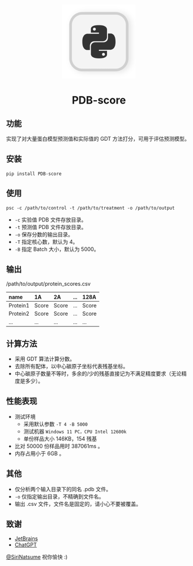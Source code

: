 <div align="center">
     <img alt="img.jpg" height="200" src="avatar.png" width="200"/>
</div>
<h1 align="center">PDB-score</h1>


## 功能
实现了对大量蛋白模型预测值和实际值的 GDT 方法打分，可用于评估预测模型。


## 安装
```
pip install PDB-score
```


## 使用
```aiignore
psc -c /path/to/control -t /path/to/treatment -o /path/to/output
```
- `-c` 实验值 PDB 文件存放目录。
- `-t` 预测值 PDB 文件存放目录。
- `-o` 保存分数的输出目录。
- `-T` 指定核心数，默认为 4。
- `-B` 指定 Batch 大小，默认为 5000。

## 输出
/path/to/output/protein_scores.csv

| name     | 1A    | 2A    | ... | 128A  |
|:---------|:------|:------|:----|:------|
| Protein1 | Score | Score | ... | Score |
| Protein2 | Score | Score | ... | Score |
| ...      | ...   | ...   | ... | ...   |

## 计算方法
- 采用 GDT 算法计算分数。
- 去除所有配体，以中心碳原子坐标代表残基坐标。
- 中心碳原子数量不等时，多余的/少的残基直接记为不满足精度要求（无论精度是多少）。

## 性能表现
- 测试环境
  - 采用默认参数 `-T 4 -B 5000`
  - 测试机器 `Windows 11 PC，CPU Intel 12600k`
  - 单份样品大小 146KB，154 残基
- 比对 50000 份样品用时 387061ms 。
- 内存占用小于 6GB 。


## 其他
- 仅分析两个输入目录下的同名 .pdb 文件。
- `-o` 仅指定输出目录，不精确到文件名。
- 输出 .csv 文件，文件名是固定的，请小心不要被覆盖。


## 致谢
- [JetBrains](https://www.jetbrains.com/zh-cn/)
- [ChatGPT](https://www.chatgpt.com)

[@SiriNatsume](https://github.com/SiriNatsume)
祝你愉快 :)
